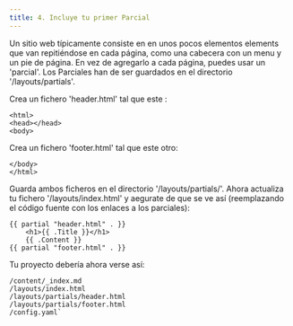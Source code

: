 ```yaml
---
title: 4. Incluye tu primer Parcial
---
```


Un sitio web típicamente consiste en en unos pocos elementos elements que van repitiéndose en cada página,  como una cabecera con un menu y un pie de página. En vez de agregarlo a cada página, puedes usar un 'parcial'. Los Parciales han de ser guardados en el directorio '/layouts/partials'. 

Crea un fichero 'header.html' tal que este :

```
<html>
<head></head>
<body>
```

Crea un fichero 'footer.html' tal que este otro:

```
</body>
</html>
```


Guarda ambos ficheros en el directorio '/layouts/partials/'. Ahora actualiza tu fichero '/layouts/index.html' y aegurate de que se ve así (reemplazando el código fuente con los enlaces a los parciales):

```
{{ partial "header.html" . }}
    <h1>{{ .Title }}</h1>
    {{ .Content }}
{{ partial "footer.html" . }}
```

Tu proyecto debería ahora verse así: 

```
/content/_index.md
/layouts/index.html
/layouts/partials/header.html
/layouts/partials/footer.html
/config.yaml`
```
